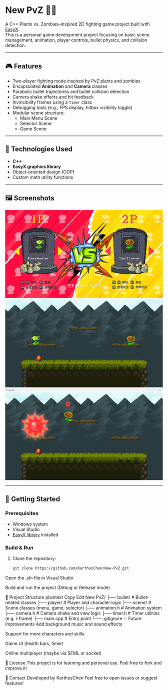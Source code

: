 # New PvZ 🌻🧟

A C++ Plants vs. Zombies–inspired 2D fighting game project built with [EasyX](http://www.easyx.cn/).  
This is a personal game development project focusing on basic scene management, animation, player controls, bullet physics, and collision detection.

---

## 🎮 Features

- Two-player fighting mode inspired by PvZ plants and zombies
- Encapsulated **Animation** and **Camera** classes
- Parabolic bullet trajectories and bullet collision detection
- Camera shake effects and hit feedback
- Invincibility frames using a `Timer` class
- Debugging tools (e.g., FPS display, hitbox visibility toggle)
- Modular scene structure:
  - Main Menu Scene
  - Selector Scene
  - Game Scene

---

## 🧱 Technologies Used

- **C++**
- **EasyX graphics library**
- Object-oriented design (OOP)
- Custom math utility functions

---

## 🖼️ Screenshots

![Character Selection](CharacterSelection.png)
![Main Game Scene](MainGameScene.png)
![Sunflower Attack](SunflowerAttack.png)


---

## 🚀 Getting Started

### Prerequisites

- Windows system
- Visual Studio
- [EasyX library](http://www.easyx.cn/) installed

### Build & Run

1. Clone the repository:
   ```bash
   git clone https://github.com/KarthusChen/New-PvZ.git
Open the .sln file in Visual Studio

Build and run the project (Debug or Release mode)

📂 Project Structure
plaintext
Copy
Edit
New PvZ/
├── bullet/                  # Bullet-related classes
├── player/                  # Player and character logic
├── scene/                   # Scene classes (menu, game, selector)
├── animation.h              # Animation system
├── camera.h                 # Camera shake and view logic
├── timer.h                  # Timer utilities (e.g. i-frame)
├── main.cpp                 # Entry point
└── .gitignore
✨ Future Improvements
Add background music and sound effects

Support for more characters and skills

Game UI (health bars, timer)

Online multiplayer (maybe via SFML or socket)

📜 License
This project is for learning and personal use.
Feel free to fork and improve it!

💬 Contact
Developed by KarthusChen
Feel free to open issues or suggest features!
